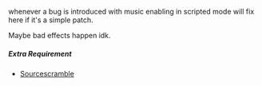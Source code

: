 whenever a bug is introduced with music enabling in scripted mode will fix here if it's a simple patch.

Maybe bad effects happen idk.

 ##### Extra Requirement
 - [Sourcescramble](https://forums.alliedmods.net/showpost.php?p=2657347&postcount=1)